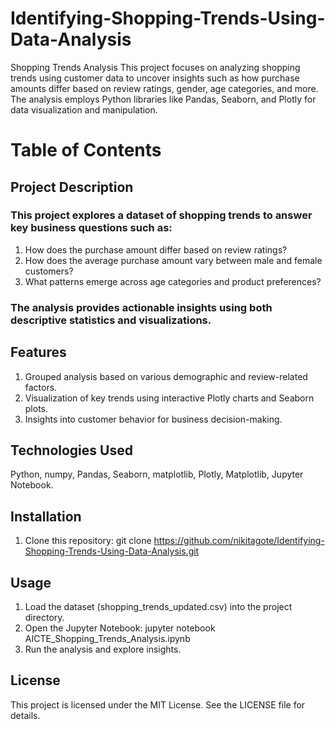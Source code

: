 # Identifying-Shopping-Trends-Using-Data-Analysis
Shopping Trends Analysis This project focuses on analyzing shopping trends using customer data to uncover insights such as how purchase amounts differ based on review ratings, gender, age categories, and more. The analysis employs Python libraries like Pandas, Seaborn, and Plotly for data visualization and manipulation.

# Table of Contents
## Project Description 
### This project explores a dataset of shopping trends to answer key business questions such as:

1. How does the purchase amount differ based on review ratings?
2. How does the average purchase amount vary between male and female customers?
3. What patterns emerge across age categories and product preferences?
### The analysis provides actionable insights using both descriptive statistics and visualizations.


## Features
1. Grouped analysis based on various demographic and review-related factors.
2. Visualization of key trends using interactive Plotly charts and Seaborn plots.
3. Insights into customer behavior for business decision-making.

## Technologies Used
Python, numpy, Pandas, Seaborn, matplotlib, Plotly, Matplotlib, Jupyter Notebook.

## Installation
1. Clone this repository:
git clone https://github.com/nikitagote/Identifying-Shopping-Trends-Using-Data-Analysis.git      

## Usage
1. Load the dataset (shopping_trends_updated.csv) into the project directory.
2. Open the Jupyter Notebook:
jupyter notebook AICTE_Shopping_Trends_Analysis.ipynb
3. Run the analysis and explore insights.
   
## License
This project is licensed under the MIT License. See the LICENSE file for details.
